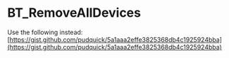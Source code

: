 BT_RemoveAllDevices
===
Use the following instead: [https://gist.github.com/pudquick/5a1aaa2effe3825368db4c1925924bba](https://gist.github.com/pudquick/5a1aaa2effe3825368db4c1925924bba)

